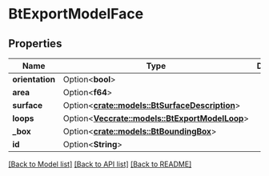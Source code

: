 # BtExportModelFace

## Properties

Name | Type | Description | Notes
------------ | ------------- | ------------- | -------------
**orientation** | Option<**bool**> |  | [optional]
**area** | Option<**f64**> |  | [optional]
**surface** | Option<[**crate::models::BtSurfaceDescription**](BTSurfaceDescription.md)> |  | [optional]
**loops** | Option<[**Vec<crate::models::BtExportModelLoop>**](BTExportModelLoop.md)> |  | [optional]
**_box** | Option<[**crate::models::BtBoundingBox**](BTBoundingBox.md)> |  | [optional]
**id** | Option<**String**> |  | [optional]

[[Back to Model list]](../README.md#documentation-for-models) [[Back to API list]](../README.md#documentation-for-api-endpoints) [[Back to README]](../README.md)


